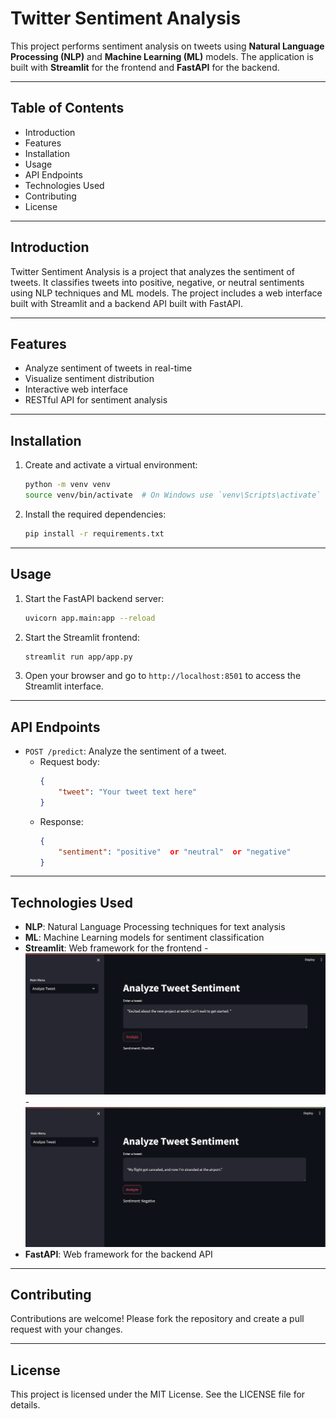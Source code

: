 # Twitter Sentiment Analysis

 

This project performs sentiment analysis on tweets using **Natural Language Processing (NLP)** and **Machine Learning (ML)** models. The application is built with **Streamlit** for the frontend and **FastAPI** for the backend.

---

## Table of Contents
- Introduction
- Features
- Installation
- Usage
- API Endpoints
- Technologies Used
- Contributing
- License

---

## Introduction
Twitter Sentiment Analysis is a project that analyzes the sentiment of tweets. It classifies tweets into positive, negative, or neutral sentiments using NLP techniques and ML models. The project includes a web interface built with Streamlit and a backend API built with FastAPI.

---

## Features
- Analyze sentiment of tweets in real-time
- Visualize sentiment distribution
- Interactive web interface
- RESTful API for sentiment analysis

---

## Installation

1. Create and activate a virtual environment:
    ```bash
    python -m venv venv
    source venv/bin/activate  # On Windows use `venv\Scripts\activate`
    ```

2. Install the required dependencies:
    ```bash
    pip install -r requirements.txt
    ```

---

## Usage
1. Start the FastAPI backend server:
    ```bash
    uvicorn app.main:app --reload
    ```

2. Start the Streamlit frontend:
    ```bash
    streamlit run app/app.py
    ```

3. Open your browser and go to `http://localhost:8501` to access the Streamlit interface.

---

## API Endpoints
- `POST /predict`: Analyze the sentiment of a tweet.
    - Request body:
        ```json
        {
            "tweet": "Your tweet text here"
        }
        ```
    - Response:
        ```json
        {
            "sentiment": "positive"  or "neutral"  or "negative"
        }
        ```

---

## Technologies Used
- **NLP**: Natural Language Processing techniques for text analysis
- **ML**: Machine Learning models for sentiment classification
- **Streamlit**: Web framework for the frontend
  -![Positive Sentiment](positive.png)
  -![Negative Sentiment](negative.png) 
- **FastAPI**: Web framework for the backend API

---

## Contributing
Contributions are welcome! Please fork the repository and create a pull request with your changes.

---

## License
This project is licensed under the MIT License. See the LICENSE file for details.
